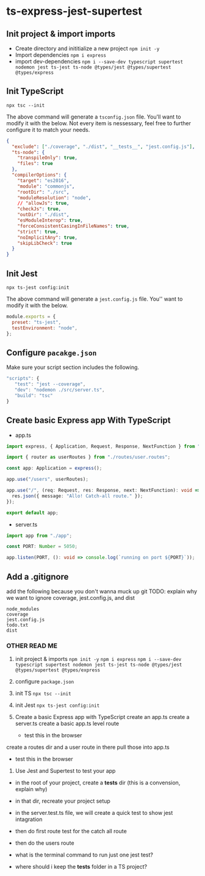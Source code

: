 # ts-express-jest-supertest

## Init project & import imports

- Create directory and inititialize a new project `npm init -y`
- Import dependencies `npm i express`
- import dev-dependencies `npm i --save-dev typescript supertest nodemon jest ts-jest ts-node @types/jest @types/supertest @types/express`

## Init TypeScript

`npx tsc --init`

The above command will generate a `tsconfig.json` file. You'll want to modify it with the below. Not every item is nessessary, feel free to further configure it to match your needs.

```json
{
  "exclude": ["./coverage", "./dist", "__tests__", "jest.config.js"],
  "ts-node": {
    "transpileOnly": true,
    "files": true
  },
  "compilerOptions": {
    "target": "es2016",
    "module": "commonjs",
    "rootDir": "./src",
    "moduleResolution": "node",
    // "allowJs": true,
    "checkJs": true,
    "outDir": "./dist",
    "esModuleInterop": true,
    "forceConsistentCasingInFileNames": true,
    "strict": true,
    "noImplicitAny": true,
    "skipLibCheck": true
  }
}
```

## Init Jest

`npx ts-jest config:init`

The above command will generate a `jest.config.js` file. You'' want to modify it with the below.

```js
module.exports = {
  preset: "ts-jest",
  testEnvironment: "node",
};
```

## Configure `pacakge.json`

Make sure your script section includes the following.

```js
"scripts": {
   "test": "jest --coverage",
   "dev": "nodemon ./src/server.ts",
   "build": "tsc"
}
```

## Create basic Express app With TypeScript

- app.ts

```ts
import express, { Application, Request, Response, NextFunction } from "express";

import { router as userRoutes } from "./routes/user.routes";

const app: Application = express();

app.use("/users", userRoutes);

app.use("/", (req: Request, res: Response, next: NextFunction): void => {
  res.json({ message: "Allo! Catch-all route." });
});

export default app;
```

- server.ts

```ts
import app from "./app";

const PORT: Number = 5050;

app.listen(PORT, (): void => console.log(`running on port ${PORT}`));
```

## Add a .gitignore

add the following because you don't wanna muck up git
TODO: explain why we want to ignore coverage, jest.config.js, and dist

```
node_modules
coverage
jest.config.js
todo.txt
dist
```

### OTHER READ ME

1. init project & imports
   `npm init -y`
   `npm i express`
   `npm i --save-dev typescript supertest nodemon jest ts-jest ts-node @types/jest @types/supertest @types/express`

1. configure `package.json`

1. init TS
   `npx tsc --init`

1. init Jest
   `npx ts-jest config:init`

1. Create a basic Express app with TypeScript
   create an app.ts
   create a server.ts
   create a basic app.ts level route

   - test this in the browser

create a routes dir and a user route in there
pull those into app.ts

- test this in the browser

1. Use Jest and Supertest to test your app

- in the root of your project, create a **tests** dir (this is a convension, explain why)
- in that dir, recreate your project setup
- in the server.test.ts file, we will create a quick test to show jest intagration
- then do first route test for the catch all route
- then do the users route

- what is the terminal command to run just one jest test?
- where should i keep the **tests** folder in a TS project?
